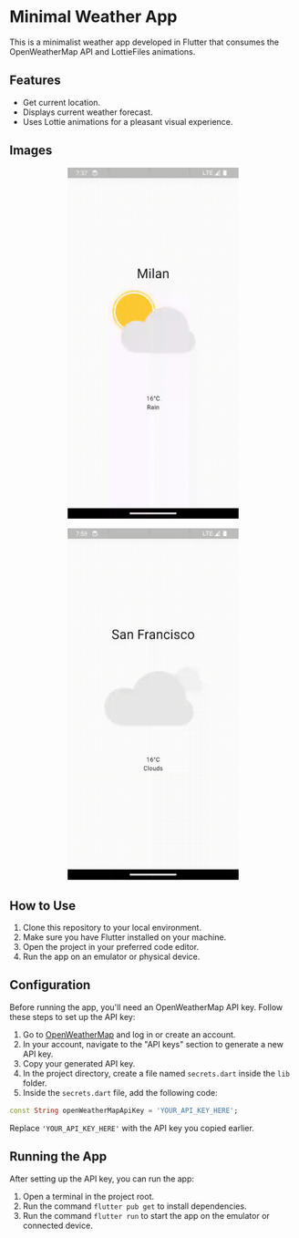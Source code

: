 # Minimal Weather App

This is a minimalist weather app developed in Flutter that consumes the OpenWeatherMap API and LottieFiles animations.

## Features

- Get current location.
- Displays current weather forecast.
- Uses Lottie animations for a pleasant visual experience.

## Images

<p align="center">
<img src="assets/weather.gif" alt="App video" width=300>     

<p align="center">
<img src="assets/clouds.gif" alt="App video" width=300>
</p>



## How to Use

1. Clone this repository to your local environment.
2. Make sure you have Flutter installed on your machine.
3. Open the project in your preferred code editor.
4. Run the app on an emulator or physical device.

## Configuration

Before running the app, you'll need an OpenWeatherMap API key. Follow these steps to set up the API key:

1. Go to [OpenWeatherMap](https://openweathermap.org/) and log in or create an account.
2. In your account, navigate to the "API keys" section to generate a new API key.
3. Copy your generated API key.
4. In the project directory, create a file named `secrets.dart` inside the `lib` folder.
5. Inside the `secrets.dart` file, add the following code:

```dart
const String openWeatherMapApiKey = 'YOUR_API_KEY_HERE';
```

Replace `'YOUR_API_KEY_HERE'` with the API key you copied earlier.

## Running the App

After setting up the API key, you can run the app:

1. Open a terminal in the project root.
2. Run the command `flutter pub get` to install dependencies.
3. Run the command `flutter run` to start the app on the emulator or connected device.